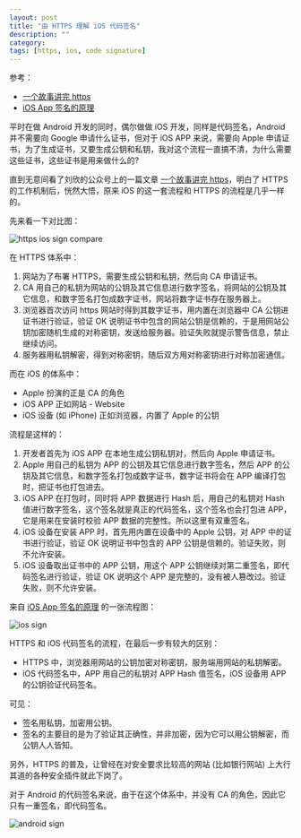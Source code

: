 ```yaml
---
layout: post
title: "由 HTTPS 理解 iOS 代码签名"
description: ""
category:
tags: [https, ios, code signature]
---
```


参考：

- [一个故事讲完 https](https://mp.weixin.qq.com/s?__biz=MzAxOTc0NzExNg==&mid=2665513779&idx=1&sn=a1de58690ad4f95111e013254a026ca2&chksm=80d67b70b7a1f26697fa1626b3e9830dbdf4857d7a9528d22662f2e43af149265c4fd1b60024&scene=21)
- [iOS App 签名的原理](http://blog.cnbang.net/tech/3386/)

平时在做 Android 开发的同时，偶尔做做 iOS 开发，同样是代码签名，Android 并不需要向 Google 申请什么证书，但对于 iOS APP 来说，需要向 Apple 申请证书，为了生成证书，又要生成公钥和私钥，我对这个流程一直搞不清，为什么需要这些证书，这些证书是用来做什么的?

直到无意间看了刘欣的公众号上的一篇文章 [一个故事讲完 https](https://mp.weixin.qq.com/s?__biz=MzAxOTc0NzExNg==&mid=2665513779&idx=1&sn=a1de58690ad4f95111e013254a026ca2&chksm=80d67b70b7a1f26697fa1626b3e9830dbdf4857d7a9528d22662f2e43af149265c4fd1b60024&scene=21)，明白了 HTTPS 的工作机制后，恍然大悟，原来 iOS 的这一套流程和 HTTPS 的流程是几乎一样的。

先来看一下对比图：

![https ios sign compare]({{site.img_url}}/https-website-ios-sign-compare.png)

在 HTTPS 体系中：

1. 网站为了布署 HTTPS，需要生成公钥和私钥，然后向 CA 申请证书。
1. CA 用自己的私钥为网站的公钥及其它信息进行数字签名，将网站的公钥及其它信息，和数字签名打包成数字证书，网站将数字证书存在服务器上。
1. 浏览器首次访问 https 网站时得到其数字证书，用内置在浏览器中 CA 公钥进证书进行验证，验证 OK 说明证书中包含的网站公钥是信赖的，于是用网站公钥加密随机生成的对称密钥，发送给服务器。验证失败就提示警告信息，禁止继续访问。
1. 服务器用私钥解密，得到对称密钥，随后双方用对称密钥进行对称加密通信。

而在 iOS 的体系中：

- Apple 扮演的正是 CA 的角色
- iOS APP 正如网站 - Website
- iOS 设备 (如 iPhone) 正如浏览器，内置了 Apple 的公钥

流程是这样的：

1. 开发者首先为 iOS APP 在本地生成公钥私钥对，然后向 Apple 申请证书。
1. Apple 用自己的私钥为 APP 的公钥及其它信息进行数字签名，然后 APP 的公钥及其它信息，和数字签名打包成数字证书，数字证书将会在 APP 编译打包时，把证书也打包进去。
1. iOS APP 在打包时，同时将 APP 数据进行 Hash 后，用自己的私钥对 Hash 值进行数字签名，这个签名就是真正的代码签名，这个签名也会打包进 APP，它是用来在安装时校验 APP 数据的完整性。所以这里有双重签名。
1. iOS 设备在安装 APP 时，首先用内置在设备中的 Apple 公钥，对 APP 中的证书进行验证，验证 OK 说明证书中包含的 APP 公钥是信赖的。验证失败，则不允许安装。
1. iOS 设备取出证书中的 APP 公钥，用这个 APP 公钥继续对第二重签名，即代码签名进行验证，验证 OK 说明这个 APP 是完整的，没有被人篡改过。验证失败，则不允许安装。

来自 [iOS App 签名的原理](http://blog.cnbang.net/tech/3386/) 的一张流程图：

![ios sign]({{site.img_url}}/https-ios-sign.png)

HTTPS 和 iOS 代码签名的流程，在最后一步有较大的区别：

- HTTPS 中，浏览器用网站的公钥加密对称密钥，服务端用网站的私钥解密。
- iOS 代码签名中，APP 用自己的私钥对 APP Hash 值签名，iOS 设备用 APP 的公钥验证代码签名。

可见：

- 签名用私钥，加密用公钥。
- 签名的主要目的是为了验证其正确性，并非加密，因为它可以用公钥解密，而公钥人人皆知。

另外，HTTPS 的普及，让曾经在对安全要求比较高的网站 (比如银行网站) 上大行其道的各种安全插件就此下岗了。

对于 Android 的代码签名来说，由于在这个体系中，并没有 CA 的角色，因此它只有一重签名，即代码签名。

![android sign]({{site.img_url}}/https-android-sign.png)
